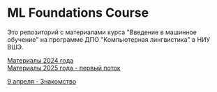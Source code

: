 # ML Foundations Course

Это репозиторий с материалами курса "Введение в машинное обучение" на программе ДПО "Компьютерная лингвистика" в НИУ ВШЭ.

[Материалы 2024 года](https://github.com/annadmitrieva/ML_foundations_course/tree/2024)  
[Материалы 2025 года - первый поток](https://github.com/annadmitrieva/ML_foundations_course/tree/2025-1)

[9 апреля - Знакомство](https://github.com/annadmitrieva/ML_foundations_course/tree/main/1_lesson/)
